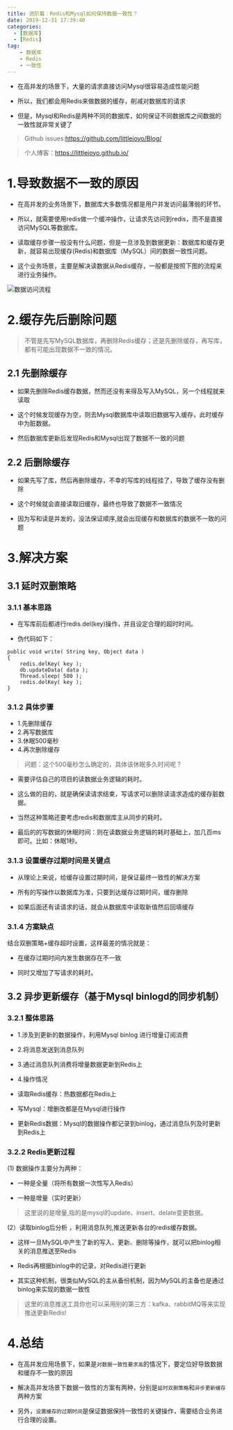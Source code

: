 ```yaml
---
title: 进阶篇：Redis和Mysql如何保持数据一致性？
date: 2019-12-31 17:39:40
categories:
  - [数据库]
  - [Redis]
tag:
    - 数据库
    - Redis
    - 一致性
---
```

- 在高并发的场景下，大量的请求直接访问Mysql很容易造成性能问题

- 所以，我们都会用Redis来做数据的缓存，削减对数据库的请求

- 但是，Mysql和Redis是两种不同的数据库，如何保证不同数据库之间数据的一致性就非常关键了

<!-- more -->

> Github issues:https://github.com/littlejoyo/Blog/

> 个人博客：https://littlejoyo.github.io/

# 1.导致数据不一致的原因

- 在高并发的业务场景下，数据库大多数情况都是用户并发访问最薄弱的环节。

- 所以，就需要使用redis做一个缓冲操作，让请求先访问到redis，而不是直接访问MySQL等数据库。

- 读取缓存步骤一般没有什么问题，但是一旦涉及到数据更新：数据库和缓存更新，就容易出现缓存(Redis)和数据库（MySQL）间的数据一致性问题。

- 这个业务场景，主要是解决读数据从Redis缓存，一般都是按照下图的流程来进行业务操作。

![数据访问流程](https://i.loli.net/2019/12/31/SPBRZJeArlnxtEu.png)

# 2.缓存先后删除问题

> 不管是先写MySQL数据库，再删除Redis缓存；还是先删除缓存，再写库，都有可能出现数据不一致的情况。

## 2.1 先删除缓存

- 如果先删除Redis缓存数据，然而还没有来得及写入MySQL，另一个线程就来读取

- 这个时候发现缓存为空，则去Mysql数据库中读取旧数据写入缓存，此时缓存中为脏数据。

- 然后数据库更新后发现Redis和Mysql出现了数据不一致的问题

## 2.2 后删除缓存

- 如果先写了库，然后再删除缓存，不幸的写库的线程挂了，导致了缓存没有删除

- 这个时候就会直接读取旧缓存，最终也导致了数据不一致情况

- 因为写和读是并发的，没法保证顺序,就会出现缓存和数据库的数据不一致的问题

# 3.解决方案

## 3.1 延时双删策略

### 3.1.1 基本思路

- 在写库前后都进行redis.del(key)操作，并且设定合理的超时时间。

- 伪代码如下：

```
public void write( String key, Object data )
{
	redis.delKey( key );
	db.updateData( data );
	Thread.sleep( 500 );
	redis.delKey( key );
}
```

### 3.1.2 具体步骤

- 1.先删除缓存
- 2.再写数据库
- 3.休眠500毫秒
- 4.再次删除缓存

> 问题：这个500毫秒怎么确定的，具体该休眠多久时间呢？

- 需要评估自己的项目的读数据业务逻辑的耗时。

- 这么做的目的，就是确保读请求结束，写请求可以删除读请求造成的缓存脏数据。

- 当然这种策略还要考虑redis和数据库主从同步的耗时。

- 最后的的写数据的休眠时间：则在读数据业务逻辑的耗时基础上，加几百ms即可。比如：休眠1秒。

### 3.1.3 设置缓存过期时间是关键点

- 从理论上来说，给缓存设置过期时间，是保证最终一致性的解决方案

- 所有的写操作以数据库为准，只要到达缓存过期时间，缓存删除

- 如果后面还有读请求的话，就会从数据库中读取新值然后回填缓存

### 3.1.4 方案缺点

结合双删策略+缓存超时设置，这样最差的情况就是：

- 在缓存过期时间内发生数据存在不一致

- 同时又增加了写请求的耗时。 

## 3.2 异步更新缓存（基于Mysql binlogd的同步机制）

### 3.2.1 整体思路

- 1.涉及到更新的数据操作，利用Mysql binlog 进行增量订阅消费

- 2.将消息发送到消息队列

- 3.通过消息队列消费将增量数据更新到Redis上

- 4.操作情况

 - 读取Redis缓存：热数据都在Redis上

 - 写Mysql：增删改都是在Mysql进行操作

 - 更新Redis数据：Mysql的数据操作都记录到binlog，通过消息队列及时更新到Redis上

### 3.2.2 Redis更新过程

(1) 数据操作主要分为两种：

- 一种是全量（将所有数据一次性写入Redis）

- 一种是增量（实时更新）

> 这里说的是增量,指的是mysql的update、insert、delate变更数据。

(2）读取binlog后分析 ，利用消息队列,推送更新各台的redis缓存数据。

- 这样一旦MySQL中产生了新的写入、更新、删除等操作，就可以把binlog相关的消息推送至Redis

- Redis再根据binlog中的记录，对Redis进行更新

- 其实这种机制，很类似MySQL的主从备份机制，因为MySQL的主备也是通过binlog来实现的数据一致性

> 这里的消息推送工具你也可以采用别的第三方：kafka、rabbitMQ等来实现推送更新Redis!

# 4.总结

- 在高并发应用场景下，如果是`对数据一致性要求高`的情况下，要定位好导致数据和缓存不一致的原因

- 解决高并发场景下数据一致性的方案有两种，分别是`延时双删策略`和`异步更新缓存`两种方案

- 另外，`设置缓存的过期时间`是保证数据保持一致性的关键操作，需要结合业务进行合理的设置。


